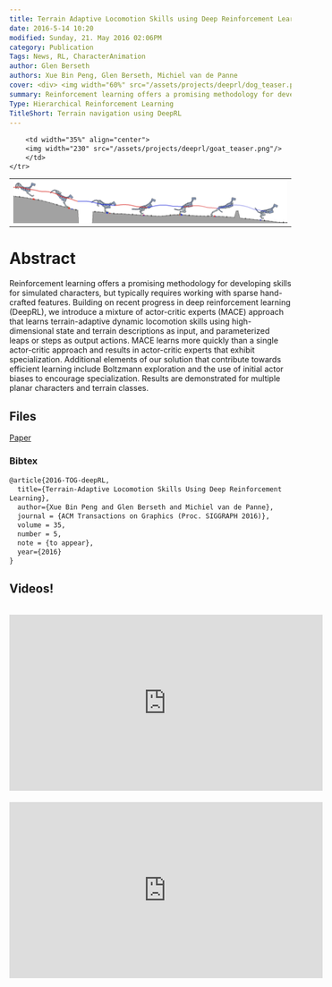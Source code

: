 ```yaml
---
title: Terrain Adaptive Locomotion Skills using Deep Reinforcement Learning
date: 2016-5-14 10:20
modified: Sunday, 21. May 2016 02:06PM 
category: Publication
Tags: News, RL, CharacterAnimation
author: Glen Berseth
authors: Xue Bin Peng, Glen Berseth, Michiel van de Panne
cover: <div> <img width="60%" src="/assets/projects/deeprl/dog_teaser.png"/> <img width="30%" src="/assets/projects/deeprl/goat_teaser.png"/> </div>
summary: Reinforcement learning offers a promising methodology for developing skills for simulated characters, but typically requires working with sparse hand-crafted features. Building on recent progress in deep reinforcement learning (DeepRL), we introduce a mixture of actor-critic experts (MACE) approach that learns terrain-adaptive dynamic locomotion skills using high-dimensional state and terrain descriptions as input, and parameterized leaps or steps as output actions. MACE learns more quickly than a single actor-critic approach and results in actor-critic experts that exhibit specialization. Additional elements of our solution that contribute towards efficient learning include Boltzmann exploration and the use of initial actor biases to encourage specialization. Results are demonstrated for multiple planar characters and terrain classes.
Type: Hierarchical Reinforcement Learning
TitleShort: Terrain navigation using DeepRL
---
```


<table width="100%">
	<tr width="100%">
		<td width="55%" align="center">
		<img width="100%" src="/assets/projects/deeprl/dog_teaser.png"/>
		</td>
		
		<td width="35%" align="center">
		<img width="230" src="/assets/projects/deeprl/goat_teaser.png"/>
		</td>
	</tr>
</table>	

# Abstract

Reinforcement learning offers a promising methodology for developing skills for simulated characters, but typically requires working with sparse hand-crafted features. Building on recent progress in deep reinforcement learning (DeepRL), we introduce a mixture of actor-critic experts (MACE) approach that learns terrain-adaptive dynamic locomotion skills using high-dimensional state and terrain descriptions as input, and parameterized leaps or steps as output actions. MACE learns more quickly than a single actor-critic approach and results in actor-critic experts that exhibit specialization. Additional elements of our solution that contribute towards efficient learning include Boltzmann exploration and the use of initial actor biases to encourage specialization. Results are demonstrated for multiple planar characters and terrain classes.

## Files

[Paper](/assets/projects/deeprl/2016-TOG-deepRL.pdf)

### Bibtex

```
@article{2016-TOG-deepRL,
  title={Terrain-Adaptive Locomotion Skills Using Deep Reinforcement Learning},
  author={Xue Bin Peng and Glen Berseth and Michiel van de Panne},
  journal = {ACM Transactions on Graphics (Proc. SIGGRAPH 2016)},
  volume = 35,
  number = 5,
  note = {to appear},
  year={2016}
}
```

## Videos!

<br/>
								<iframe width="560" height="315" src="https://www.youtube.com/embed/KPfzRSBzNX4" frameborder="0" allowfullscreen></iframe>
								<br><br>
								<iframe width="560" height="315" src="https://www.youtube.com/embed/A0BmHoujP9k" frameborder="0" allowfullscreen></iframe>

